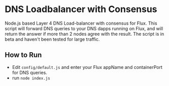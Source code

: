 # DNS Loadbalancer with Consensus
Node.js based Layer 4 DNS Load-balancer with consensus for Flux. This script will forward DNS queries to your DNS dapps running on Flux, and will return the answer if more than 2 nodes agree with the result. The script is in beta and haven't been tested for large traffic.

## How to Run

* Edit `config/default.js` and enter your Flux appName and containerPort for DNS queries.
* run `node index.js`
